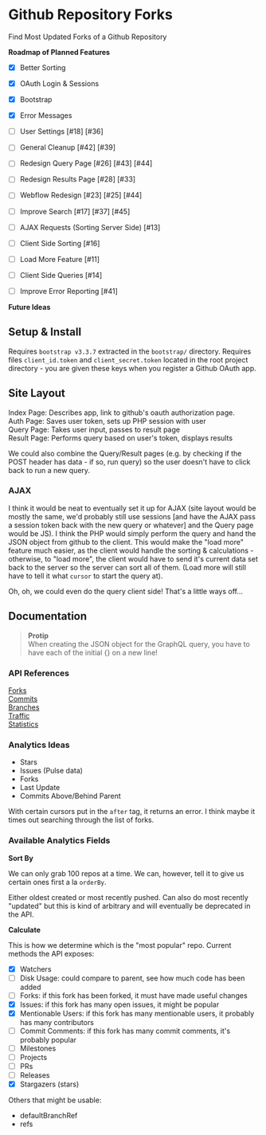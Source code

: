# Github Repository Forks

Find Most Updated Forks of a Github Repository

**Roadmap of Planned Features**  

- [x] Better Sorting
- [x] OAuth Login & Sessions
- [x] Bootstrap
- [x] Error Messages
- [ ] User Settings [#18] \[#36]
- [ ] General Cleanup [#42] \[#39]
- [ ] Redesign Query Page [#26] \[#43] [#44]
- [ ] Redesign Results Page [#28] \[#33]
- [ ] Webflow Redesign [#23] \[#25] \[#44]
- [ ] Improve Search [#17] \[#37] \[#45]
- [ ] AJAX Requests (Sorting Server Side) [#13]
- [ ] Client Side Sorting [#16]
- [ ] Load More Feature [#11]
- [ ] Client Side Queries [#14]
- [ ] Improve Error Reporting [#41]


**Future Ideas**

## Setup & Install

Requires `bootstrap v3.3.7` extracted in the `bootstrap/` directory. Requires files `client_id.token` and `client_secret.token` located in the root project directory - you are given these keys when you register a Github OAuth app. 

## Site Layout

Index Page: Describes app, link to github's oauth authorization page.  
Auth Page: Saves user token, sets up PHP session with user  
Query Page: Takes user input, passes to result page  
Result Page: Performs query based on user's token, displays results  

We could also combine the Query/Result pages (e.g. by checking if the POST header has data - if so, run query) so the user doesn't have to click back to run a new query.

### AJAX

I think it would be neat to eventually set it up for AJAX (site layout would be mostly the same, we'd probably still use sessions [and have the AJAX pass a session token back with the new query or whatever] and the Query page would be JS). I think the PHP would simply perform the query and hand the JSON object from github to the client. This would make the "load more" feature much easier, as the client would handle the sorting & calculations - otherwise, to "load more", the client would have to send it's current data set back to the server so the server can sort all of them. (Load more will still have to tell it what `cursor` to start the query at). 

Oh, oh, we could even do the query client side! That's a little ways off...


## Documentation

> **Protip**  
> When creating the JSON object for the GraphQL query, you have to have each of the initial {} on a new line!

### API References

[Forks](https://developer.github.com/v3/repos/forks/#forks)  
[Commits](https://developer.github.com/v3/repos/commits/#commits)  
[Branches](https://developer.github.com/v3/repos/branches/#get-branch)  
[Traffic](https://developer.github.com/v3/repos/traffic/)  
[Statistics](https://developer.github.com/v3/repos/statistics/)  

### Analytics Ideas

- Stars
- Issues (Pulse data)
- Forks
- Last Update
- Commits Above/Behind Parent

With certain cursors put in the `after` tag, it returns an error. I think maybe it times out searching through the list of forks.

### Available Analytics Fields

**Sort By**

We can only grab 100 repos at a time. We can, however, tell it to give us certain ones first a la `orderBy`. 

Either oldest created or most recently pushed. Can also do most recently "updated" but this is kind of arbitrary and will eventually be deprecated in the API.

**Calculate**

This is how we determine which is the "most popular" repo. Current methods the API exposes:

- [x] Watchers
- [ ] Disk Usage: could compare to parent, see how much code has been added
- [ ] Forks: if this fork has been forked, it must have made useful changes
- [x] Issues: if this fork has many open issues, it might be popular
- [x] Mentionable Users: if this fork has many mentionable users, it probably has many contributors
- [ ] Commit Comments: if this fork has many commit comments, it's probably popular
- [ ] Milestones
- [ ] Projects
- [ ] PRs
- [ ] Releases
- [x] Stargazers (stars)

Others that might be usable:

* defaultBranchRef
* refs

